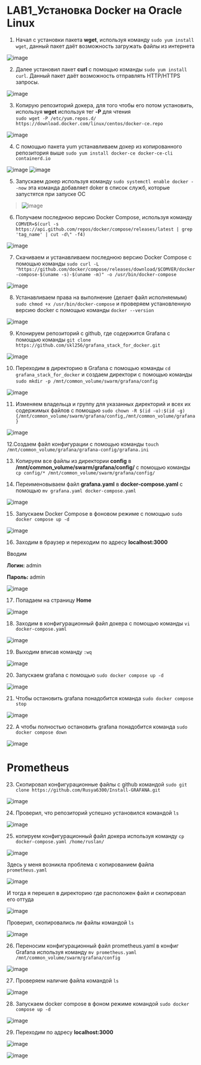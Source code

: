# LAB1_Установка Docker на Oracle Linux
1. Начал с установки пакета <b>wget</b>, используя команду `sudo yum install wget`, данный пакет даёт возможность загружать файлы из интернета

![image](https://github.com/user-attachments/assets/0a360e80-de3a-4ba4-ba61-820676431910)

2. Далее установил пакет <b>curl</b> с помощью команды ``sudo yum install curl``. Данный пакет даёт возможность отправлять HTTP/HTTPS запросы.

![image](https://github.com/user-attachments/assets/f6dbb177-d27d-4afc-93b4-fc0fdf355471)

3. Копирую репозиторий докера, для того чтобы его потом установить, используя <b>wget</b> используя тег <b>-P</b> для чтения <br>``sudo wget -P /etc/yum.repos.d/ https://download.docker.com/linux/centos/docker-ce.repo``

![image](https://github.com/user-attachments/assets/a22d9f73-91be-4fc3-9c71-58cbb08edcc5)

4. C помощью пакета yum устанавливаем докер из копированного репозитория выше
`sudo yum install docker-ce docker-ce-cli containerd.io`

![image](https://github.com/user-attachments/assets/fe8fa00e-0b2c-4f72-9061-daaeac6b7e2b)
![image](https://github.com/user-attachments/assets/68d29c58-f217-4839-8142-6dd5ecc819ee)

5. Запускаем докер используя команду `sudo systemctl enable docker --now` эта команда добавляет doker в список служб, которые запустятся при запуске ОС

>![image](https://github.com/user-attachments/assets/8d6f1d10-89e2-46f4-9a41-df90a3f55baf)

6. Получаем последнюю версию Docker Compose, используя команду `COMVER=$(curl -s https://api.github.com/repos/docker/compose/releases/latest | grep 'tag_name' | cut -d\" -f4)`

![image](https://github.com/user-attachments/assets/9bf8675c-442d-4bfc-9eab-53b40a37405a)

7. Скачиваем и устанавливаем последнюю версию Docker Compose с помощью команды `sudo curl -L "https://github.com/docker/compose/releases/download/$COMVER/docker-compose-$(uname -s)-$(uname -m)" -o /usr/bin/docker-compose` 

![image](https://github.com/user-attachments/assets/79e40e16-9783-4cf3-9de3-ef2bf69280b5)

8. Устанавливаем права на выполнение (делает файл исполняемым) `sudo chmod +x /usr/bin/docker-compose` и проверяем установленную версию docker c помощью команды `docker --version`

![image](https://github.com/user-attachments/assets/d4d7bb88-d42d-46bc-a350-ebcb4f2c0ecc)

9. Клонируем репозиторий с github, где содержится Grafana с помощью команды `git clone https://github.com/skl256/grafana_stack_for_docker.git`

![image](https://github.com/user-attachments/assets/9872f907-9a25-40de-b9c0-9f7db0e1e02a)

10. Переходим в директорию в Grafana с помощью команды `cd grafana_stack_for_docker` и создаем директори с помощью команды `sudo mkdir -p /mnt/common_volume/swarm/grafana/config`

![image](https://github.com/user-attachments/assets/ee49d302-c202-4a89-9f77-b39019722589)

11. Изменяем владельца и группу для указанных директорий и всех их содержимых файлов с помощью `sudo chown -R $(id -u):$(id -g) {/mnt/common_volume/swarm/grafana/config,/mnt/common_volume/grafana}`

![image](https://github.com/user-attachments/assets/5e70a4e5-f74b-4c6c-a86f-08802eaaa55a)

12.Создаем файл конфигурации с помощью команды `touch /mnt/common_volume/grafana/grafana-config/grafana.ini`

13. Копируем все файлы из директории <b>config</b> в <b>/mnt/common_volume/swarm/grafana/config/</b> c помощью команды `cp config/* /mnt/common_volume/swarm/grafana/config/`

14. Переименовываем файл <b>grafana.yaml</b> в <b>docker-compose.yaml</b> с помощью `mv grafana.yaml docker-compose.yaml`

![image](https://github.com/user-attachments/assets/9be473f4-f86e-423b-9a9c-c7f3d3ca3382)

15. Запускаем Docker Compose в фоновом режиме с помощью `sudo docker compose up -d`

![image](https://github.com/user-attachments/assets/34ae7c85-8e92-4a6e-a453-fe766bc3c08d)

16. Заходим в браузер и переходим по адресу <b> localhost:3000</b>

Вводим

<b>Логин:</b> admin

<b>Пароль:</b> admin

![image](https://github.com/user-attachments/assets/a13e7c00-1225-4d30-910c-714e50bfa832)

17. Попадаем на страницу <b>Home</b>

![image](https://github.com/user-attachments/assets/9639c08f-ecf0-41c7-a804-92f37276c9f7)

18. Заходим в конфигурационный файл докера с помощью команды `vi docker-compose.yaml`

![image](https://github.com/user-attachments/assets/def93501-3bc7-4d8e-aa6a-078f3b0ea08c)

19. Выходим вписав команду `:wq`

![image](https://github.com/user-attachments/assets/e8f57f3f-bd5e-43d5-93f6-06a3fe62ebe1)

20. Запускаем grafana с помощью  `sudo docker compose up -d`

![image](https://github.com/user-attachments/assets/96fac0e6-4f00-42b3-8d47-f10058fe6867)

21. Чтобы остановить grafana понадобится команда `sudo docker compose stop`

![image](https://github.com/user-attachments/assets/f4cc977a-9d1c-4dff-ae7a-a7298a536889)

22. А чтобы полностью остановить grafana понадобится команда `sudo docker compose down`

![image](https://github.com/user-attachments/assets/e96c1a50-34c0-469f-9c6c-bfd83fe61951)

# Prometheus

23. Скопировал конфигурационные файлы с github командой `sudo git clone https://github.com/Rusya6300/Install-GRAFANA.git`

![image](https://github.com/user-attachments/assets/60ebd695-ae16-4069-b8de-e517239d20e0)

24. Проверил, что репозиторий успешно установился командой `ls`

![image](https://github.com/user-attachments/assets/f4e50f71-3b3b-425f-a37c-1c84f023e679)

25. копируем конфигурационный файл докера используя команду `cp docker-compose.yaml /home/ruslan/`

![image](https://github.com/user-attachments/assets/24836b08-8e5a-41a4-9c0f-0c0a7851c7db)

Здесь у меня возникла проблема с копированием файла `prometheus.yaml` 

![image](https://github.com/user-attachments/assets/e54118b3-de49-48ae-902d-d4571e3a0e06)

И тогда я перешел в директорию где расположен файл и скопировал его оттуда 

![image](https://github.com/user-attachments/assets/ec02ccd8-b6f2-4273-93a1-6c92c6196ded)

Проверил, скопировались ли файлы командой `ls`

![image](https://github.com/user-attachments/assets/cb53c362-a9c0-4fc7-97f7-ab3b05ab87af)

26. Переносим конфигурационный файл prometheus.yaml в конфиг Grafana используя команду `mv prometheus.yaml /mnt/common_volume/swarm/grafana/config`

![image](https://github.com/user-attachments/assets/afcd4825-d8cc-4f8a-908e-8f79feb395c8)

27. Проверяем наличие файла командой `ls`

![image](https://github.com/user-attachments/assets/85f8da82-d7e1-45ac-aa42-d01bb93177d7)

28. Запускаем docker compose в фоном режиме командой `sudo docker compose up -d`

![image](https://github.com/user-attachments/assets/0d842259-9f02-4b9a-983b-4ee10b54ee42)

29. Переходим по адресу <b> localhost:3000</b>

![image](https://github.com/user-attachments/assets/98cb51a0-f8fd-451b-9a19-a59357faca58)


![image](https://github.com/user-attachments/assets/8a47906c-f20f-4571-9431-2a9eed1467e8)
